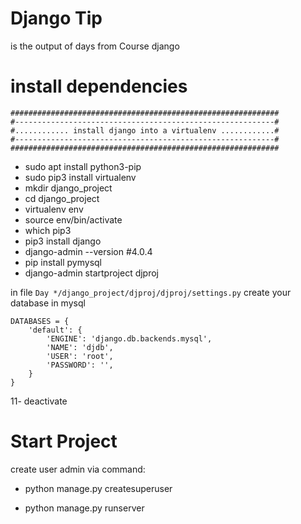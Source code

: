 # Django Tip
is the output of days from Course django

# install dependencies
```
############################################################
#----------------------------------------------------------#
#............ install django into a virtualenv ............#
#----------------------------------------------------------#
############################################################
```

* sudo apt install python3-pip
* sudo pip3 install virtualenv
* mkdir django_project
* cd django_project
* virtualenv env
* source env/bin/activate
* which pip3
* pip3 install django
 * django-admin --version  #4.0.4
* pip install pymysql
* django-admin startproject djproj

in file `Day */django_project/djproj/djproj/settings.py`
create your database in mysql
```
DATABASES = {
    'default': {
        'ENGINE': 'django.db.backends.mysql',
        'NAME': 'djdb',
        'USER': 'root',
        'PASSWORD': '',
    }
}
```

11- deactivate
# Start Project
create user admin via command:
* python manage.py createsuperuser

* python manage.py runserver
